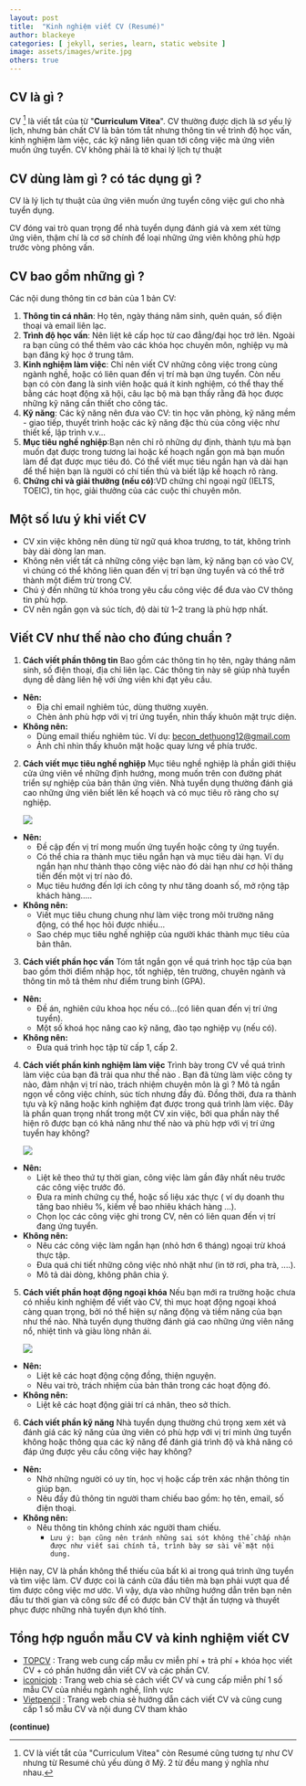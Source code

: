```yaml
---
layout: post
title:  "Kinh nghiệm viết CV (Resumé)"
author: blackeye
categories: [ jekyll, series, learn, static website ]
image: assets/images/write.jpg
others: true
---
```


## CV là gì ?
CV [^1] là viết tắt của từ "**Curriculum Vitea**". CV thường được dịch là sơ yếu lý lịch, nhưng bản chất CV là bản tóm tắt nhưng thông tin về trình độ học vấn, kinh nghiệm làm việc, các kỹ năng liên quan tới công việc mà ứng viên muốn ứng tuyển. CV không phải là tờ khai lý lịch tự thuật

## CV dùng làm gì ? có tác dụng gì ?
CV là lý lịch tự thuật của ứng viên muốn ứng tuyển công việc gưi cho nhà tuyển dụng.

CV đóng vai trò quan trọng để nhà tuyển dụng đánh giá và xem xét từng ứng viên, thậm chí là cơ sở chính để loại những ứng viên không phù hợp trước vòng phỏng vấn.

## CV bao gồm những gì ?
Các nội dung thông tin cơ bản của 1 bản CV:
1. **Thông tin cá nhân**: Họ tên, ngày tháng năm sinh, quên quán, số điện thoại và email liên lạc.
2. **Trình độ học vấn**: Nên liệt kê cấp học từ cao đẳng/đại học trở lên. Ngoài ra bạn cũng có thể thêm vào các khóa học chuyên môn, nghiệp vụ mà bạn đăng ký học ở trung tâm.
3. **Kinh nghiệm làm việc**: Chỉ nên viết CV những công việc trong cùng ngành nghề, hoặc có liên quan đến vị trí mà bạn ứng tuyển. Còn nếu bạn có còn đang là sinh viên hoặc quá ít kinh nghiệm, có thể thay thế bằng các hoạt động xã hội, câu lạc bộ mà bạn thấy rằng đã học được những kỹ năng cần thiết cho công tác.
4. **Kỹ năng**: Các kỹ năng nên đưa vào CV: tin học văn phòng, kỹ năng mềm - giao tiếp, thuyết trình hoặc các kỹ năng đặc thù của công việc như thiết kế, lập trình v.v...
5. **Mục tiêu nghề nghiệp**:Bạn nên chỉ rõ những dự định, thành tựu mà bạn muốn đạt được trong tương lai hoặc kế hoạch ngắn gọn mà bạn muốn làm để đạt được mục tiêu đó. Có thể viết mục tiêu ngắn hạn và dài hạn để thể hiện bạn là người có chí tiến thủ và biết lập kế hoạch rõ ràng.
6. **Chứng chỉ và giải thưởng (nếu có)**:VD chứng chỉ ngoại ngữ (IELTS, TOEIC), tin học, giải thưởng của các cuộc thi chuyên môn.

## Một số lưu ý khi viết CV
* CV xin việc không nên dùng từ ngữ quá khoa trương, to tát, không trình bày dài dòng lan man.
* Không nên viết tất cả những công việc bạn làm, kỹ năng bạn có vào CV, vì chúng có thể không liên quan đến vị trí bạn ứng tuyển và có thể trở thành một điểm trừ trong CV.
* Chú ý đến những từ khóa trong yêu cầu công việc để đưa vào CV thông tin phù hợp.
* CV nên ngắn gọn và súc tích, độ dài từ 1–2 trang là phù hợp nhất.

## Viết CV như thế nào cho đúng chuẩn ?
1. **Cách viết phần thông tin**
Bao gồm các thông tin họ tên, ngày tháng năm sinh, số điện thoại, địa chỉ liên lạc. Các thông tin này sẽ giúp nhà tuyển dụng dễ dàng liên hệ với ứng viên khi đạt yêu cầu.

* **Nên:**
    - Địa chỉ email nghiêm túc, dùng thường xuyên.
    - Chèn ảnh phù hợp với vị trí ứng tuyển, nhìn thấy khuôn mặt trực diện.
* **Không nên:**
    - Dùng email thiếu nghiêm túc. Ví dụ: becon_dethuong12@gmail.com
    - Ảnh chỉ nhìn thấy khuôn mặt hoặc quay lưng về phía trước.
2. **Cách viết mục tiêu nghề nghiệp**
Mục tiêu nghề nghiệp là phần giới thiệu cửa ứng viên về những định hướng, mong muốn trên con đường phát triển sự nghiệp của bản thân ứng viên. Nhà tuyển dụng thường đánh giá cao những ứng viên biết lên kế hoạch và có mục tiêu rõ ràng cho sự nghiệp.

    ![]({{site.baseurl}}/assets/images/muc-tieu-nghe-nghiep.png)

* **Nên:**
    - Đề cập đến vị trí mong muốn ứng tuyển hoặc công ty ứng tuyển.
    - Có thể chia ra thành mục tiêu ngắn hạn và mục tiêu dài hạn. Ví dụ ngắn hạn như thành thạo công việc nào đó dài hạn như cơ hội thăng tiến đến một vị trí nào đó.
    - Mục tiêu hướng đến lợi ích công ty như tăng doanh số, mở rộng tập khách hàng…..
* **Không nên:**
    - Viết mục tiêu chung chung như làm việc trong môi trường năng động, có thể học hỏi được nhiều… 
    - Sao chép mục tiêu nghề nghiệp của người khác thành mục tiêu của bản thân.
3. **Cách viết phần học vấn**
Tóm tắt ngắn gọn về quá trình học tập của bạn bao gồm thời điểm nhập học, tốt nghiệp, tên trường, chuyên ngành và thông tin mô tả thêm như điểm trung bình (GPA).

* **Nên:**
    - Đề án, nghiên cứu khoa học nếu có…(có liên quan đến vị trí ứng tuyển).
    - Một số khoá học nâng cao kỹ năng, đào tạo nghiệp vụ (nếu có).
* **Không nên:**
    - Đưa quá trình học tập từ cấp 1, cấp 2. 
4. **Cách viết phần kinh nghiệm làm việc**
Trình bày trong CV về quá trình làm việc của bạn đã trải qua như thế nào . Bạn đã từng làm việc công ty nào, đảm nhận vị trí nào, trách nhiệm chuyên môn là gì ? Mô tả ngắn ngọn về công việc chính, súc tích nhưng đầy đủ. Đồng thời, đưa ra thành tựu và kỹ năng hoặc kinh nghiệm đạt được trong quá trình làm việc. Đây là phần quan trọng nhất trong một CV xin việc, bởi qua phần này thể hiện rõ được bạn có khả năng như thế nào và phù hợp với vị trí ứng tuyển hay không?

    ![]({{site.baseur}}/assets/images/kinh-nghiem-lam-viec.png)

* **Nên:**
    - Liệt kê theo thứ tự thời gian, công việc làm gần đây nhất nêu trước các công việc trước đó. 
    - Đưa ra minh chứng cụ thể, hoặc số liệu xác thực ( ví dụ doanh thu tăng bao nhiêu %, kiếm về bao nhiêu khách hàng …). 
    - Chọn lọc các công việc ghi trong CV, nên có liên quan đến vị trí đang ứng tuyển.
* **Không nên:**
    - Nêu các công việc làm ngắn hạn (nhỏ hơn 6 tháng) ngoại trừ khoá thực tập.
    - Đưa quá chi tiết những công việc nhỏ nhặt như (in tờ rơi, pha trà, ....). 
    - Mô tả dài dòng, không phân chia ý. 

5. **Cách viết phần hoạt động ngoại khóa**
Nếu bạn mới ra trường hoặc chưa có nhiều kinh nghiệm để viết vào CV, thì mục hoạt động ngoại khoá càng quan trọng, bởi nó thể hiện sự năng động và tiềm năng của bạn như thế nào. Nhà tuyển dụng thường đánh giá cao những ứng viên năng nổ, nhiệt tình và giàu lòng nhân ái.

    ![]({{site.base}}/assets/images/hoat-dong-ngoai-khoa.png)

* **Nên:**
    - Liệt kê các hoạt động cộng đồng, thiện nguyện.
    - Nêu vai trò, trách nhiệm của bản thân trong các hoạt động đó.
* **Không nên:**
    - Liệt kê các hoạt động giải trí cá nhân, theo sở thích.

6. **Cách viết phần kỹ năng**
Nhà tuyển dụng thường chú trọng xem xét và đánh giá các kỹ năng của ứng viên có phù hợp với vị trí mình ứng tuyển không hoặc thông qua các kỹ năng để đánh giá trình độ và khả năng có đáp ứng được yêu cầu công việc hay không?

* **Nên:**
    - Nhờ những người có uy tín, học vị hoặc cấp trên xác nhận thông tin giúp bạn.
    - Nêu đầy đủ thông tin người tham chiếu bao gồm: họ tên, email, số điện thoại.
* **Không nên:**
    - Nêu thông tin không chính xác người tham chiếu.
        * ``Lưu ý: bạn cũng nên tránh những sai sót không thể chấp nhận được như viết sai chính tả, trình bày sơ sài về mặt nội dung.``

Hiện nay, CV là phần không thể thiếu của bất kì ai trong quá trình ứng tuyển và tìm việc làm. CV được coi là cánh cửa đầu tiên mà bạn phải vượt qua để tìm được công việc mơ ước. Vì vậy, dựa vào những hướng dẫn trên bạn nên đầu tư thời gian và công sức để có được bản CV thật ấn tượng và thuyết phục được những nhà tuyển dụn khó tính.

## Tổng hợp nguồn mẫu CV và kinh nghiệm viết CV
- [TOPCV](https://www.topcv.vn/) : Trang web cung cấp mẫu cv miễn phí + trả phí + khóa học viết CV + có phần hướng dẫn viết CV và các phần CV.
- [iconicjob](https://iconicjob.vn/blog/7-bi-kip-tao-cv-thu-hut-nha-tuyen-dung-kem-mau-cv-mien-phi/) : Trang web chia sẻ cách viết CV và cung cấp miễn phí 1 số mẫu CV của nhiều ngành nghề, lĩnh vực
- [Vietpencil](https://vietpencil.com/digital-marketing/huong-dan-viet-cv-xin-viec/) : Trang web chia sẻ hướng dẫn cách viết CV và cũng cung cấp 1 số mẫu CV và nội dung CV tham khảo




[^1]: CV là viết tắt của "Curriculum Vitea" còn Resumé cũng tương tự như CV nhưng từ Resumé chủ yếu dùng ở Mỹ. 2 từ đều mang ý nghĩa như nhau.

**(continue)**